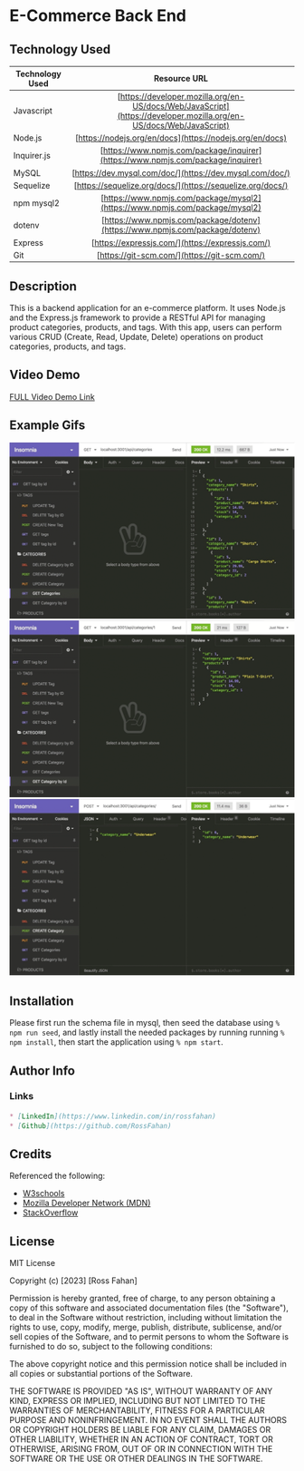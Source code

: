 # E-Commerce Back End

## Technology Used 

| Technology Used         | Resource URL           | 
| ------------- |:-------------:| 
| Javascript | [https://developer.mozilla.org/en-US/docs/Web/JavaScript](https://developer.mozilla.org/en-US/docs/Web/JavaScript)     |    
| Node.js | [https://nodejs.org/en/docs](https://nodejs.org/en/docs)     |  
| Inquirer.js | [https://www.npmjs.com/package/inquirer](https://www.npmjs.com/package/inquirer)     |  
| MySQL | [https://dev.mysql.com/doc/](https://dev.mysql.com/doc/)     | 
| Sequelize | [https://sequelize.org/docs/](https://sequelize.org/docs/)     |
| npm mysql2 | [https://www.npmjs.com/package/mysql2](https://www.npmjs.com/package/mysql2)     |
| dotenv | [https://www.npmjs.com/package/dotenv](https://www.npmjs.com/package/dotenv)     |
| Express | [https://expressjs.com/](https://expressjs.com/)     |
| Git | [https://git-scm.com/](https://git-scm.com/)     |    

## Description 

This is a backend application for an e-commerce platform. It uses Node.js and the Express.js framework to provide a RESTful API for managing product categories, products, and tags. With this app, users can perform various CRUD (Create, Read, Update, Delete) operations on product categories, products, and tags.


## Video Demo
[FULL Video Demo Link](https://drive.google.com/file/d/1gCpwPnUF8iDP4Ct_LPLH42Fszz1QR9hY/view?usp=share_link)


## Example Gifs
![VidGif1](./Assets/01.gif)
![VidGif1](./Assets/02.gif)
![VidGif1](./Assets/03.gif)

## Installation 

Please first run the schema file in mysql, then seed the database using ```% npm run seed```, and lastly install the needed packages by running running ```% npm install```, then start the application using ```% npm start```.

## Author Info
### Links

```md
* [LinkedIn](https://www.linkedin.com/in/rossfahan)
* [Github](https://github.com/RossFahan)
```


## Credits

Referenced the following:
* [W3schools](https://www.w3schools.com/)
* [Mozilla Developer Network (MDN)](https://developer.mozilla.org/)
* [StackOverflow](https://stackoverflow.com)

## License

MIT License

Copyright (c) [2023] [Ross Fahan]

Permission is hereby granted, free of charge, to any person obtaining a copy
of this software and associated documentation files (the "Software"), to deal
in the Software without restriction, including without limitation the rights
to use, copy, modify, merge, publish, distribute, sublicense, and/or sell
copies of the Software, and to permit persons to whom the Software is
furnished to do so, subject to the following conditions:

The above copyright notice and this permission notice shall be included in all
copies or substantial portions of the Software.

THE SOFTWARE IS PROVIDED "AS IS", WITHOUT WARRANTY OF ANY KIND, EXPRESS OR
IMPLIED, INCLUDING BUT NOT LIMITED TO THE WARRANTIES OF MERCHANTABILITY,
FITNESS FOR A PARTICULAR PURPOSE AND NONINFRINGEMENT. IN NO EVENT SHALL THE
AUTHORS OR COPYRIGHT HOLDERS BE LIABLE FOR ANY CLAIM, DAMAGES OR OTHER
LIABILITY, WHETHER IN AN ACTION OF CONTRACT, TORT OR OTHERWISE, ARISING FROM,
OUT OF OR IN CONNECTION WITH THE SOFTWARE OR THE USE OR OTHER DEALINGS IN THE
SOFTWARE.